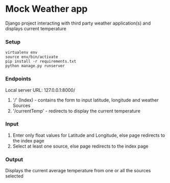 # Mock Weather app
Django project interacting with third party weather application(s) and displays current temperature

### Setup
```
virtualenv env
source env/bin/activate
pip install -r requirements.txt
python manage.py runserver
```

### Endpoints

Local server URL: 127.0.0.1:8000/

1. '/' (Index) - contains the form to input latitude, longitude and weather Sources
2. '/currentTemp' - redirects to display the current temperature

### Input

1. Enter only float values for Latitude and Longitude, else page redirects to the index page
2. Select at least one source, else page redirects to the index page

### Output

Displays the current average temperature from one or all the sources selected
